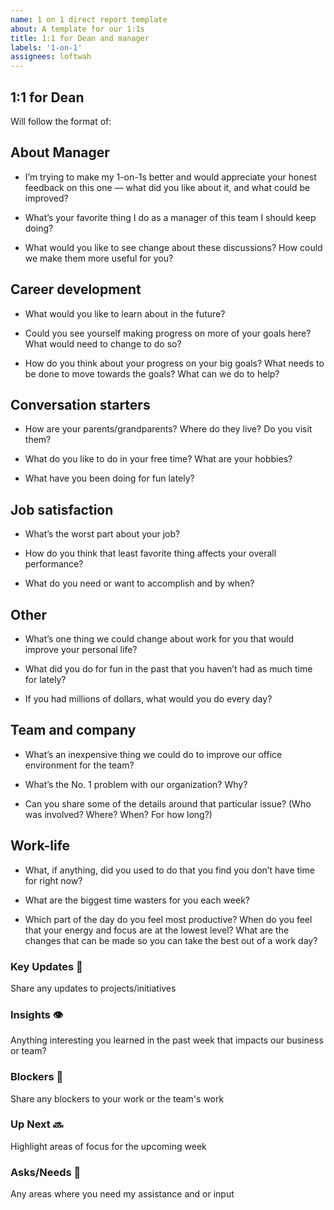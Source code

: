 ```yaml
---
name: 1 on 1 direct report template
about: A template for our 1:1s
title: 1:1 for Dean and manager
labels: '1-on-1'
assignees: loftwah
---
```


## 1:1 for Dean

Will follow the format of:

<!-- start of questions -->
## About Manager

- I’m trying to make my 1-on-1s better and would appreciate your honest feedback on this one — what did you like about it, and what could be improved?

- What’s your favorite thing I do as a manager of this team I should keep doing?

- What would you like to see change about these discussions? How could we make them more useful for you?

## Career development

- What would you like to learn about in the future?

- Could you see yourself making progress on more of your goals here? What would need to change to do so?

- How do you think about your progress on your big goals? What needs to be done to move towards the goals? What can we do to help?

## Conversation starters

- How are your parents/grandparents? Where do they live? Do you visit them?

- What do you like to do in your free time? What are your hobbies?

- What have you been doing for fun lately?

## Job satisfaction

- What’s the worst part about your job?

- How do you think that least favorite thing affects your overall performance?

- What do you need or want to accomplish and by when?

## Other

- What’s one thing we could change about work for you that would improve your personal life?

- What did you do for fun in the past that you haven’t had as much time for lately?

- If you had millions of dollars, what would you do every day?

## Team and company

- What’s an inexpensive thing we could do to improve our office environment for the team?

- What’s the No. 1 problem with our organization? Why?

- Can you share some of the details around that particular issue? (Who was involved? Where? When? For how long?)

## Work-life

- What, if anything, did you used to do that you find you don’t have time for right now?

- What are the biggest time wasters for you each week?

- Which part of the day do you feel most productive? When do you feel that your energy and focus are at the lowest level? What are the changes that can be made so you can take the best out of a work day?

<!-- end of questions -->
### Key Updates 🔑

Share any updates to projects/initiatives

### Insights 👁

Anything interesting you learned in the past week that impacts our business or team?

### Blockers 🛑

Share any blockers to your work or the team's work

### Up Next 🔜

Highlight areas of focus for the upcoming week

### Asks/Needs 💬

Any areas where you need my assistance and or input

